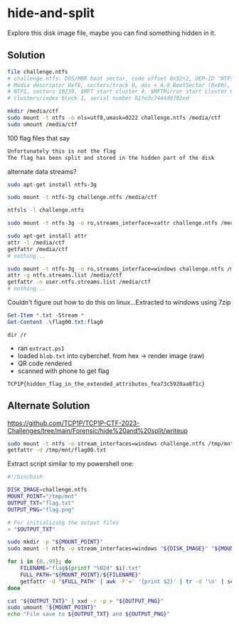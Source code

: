 # hide-and-split

Explore this disk image file, maybe you can find something hidden in it.

## Solution

```sh
file challenge.ntfs
# challenge.ntfs: DOS/MBR boot sector, code offset 0x52+2, OEM-ID "NTFS    ", sectors/cluster 8, 
# Media descriptor 0xf8, sectors/track 0, dos < 4.0 BootSector (0x80), FAT (1Y bit by descriptor); 
# NTFS, sectors 10239, $MFT start cluster 4, $MFTMirror start cluster 639, bytes/RecordSegment 2^(-1*246), 
# clusters/index block 1, serial number 01fe3c7444d0702ed

mkdir /media/ctf
sudo mount -t ntfs -o nls=utf8,umask=0222 challenge.ntfs /media/ctf
sudo umount /media/ctf
```

100 flag files that say

```txt
Unfortunately this is not the flag
The flag has been split and stored in the hidden part of the disk
```

alternate data streams?

```sh
sudo apt-get install ntfs-3g

sudo mount -t ntfs-3g challenge.ntfs /media/ctf

ntfsls -l challenge.ntfs

sudo mount -t ntfs-3g -o ro,streams_interface=xattr challenge.ntfs /media/ctf

sudo apt-get install attr
attr -l /media/ctf
getfattr /media/ctf
# nothing...

sudo mount -t ntfs-3g -o ro,streams_interface=windows challenge.ntfs /media/ctf
attr -g ntfs.streams.list /media/ctf
getfattr -n user.ntfs.streams.list /media/ctf
# nothing...
```

Couldn't figure out how to do this on linux...Extracted to windows using 7zip

```ps1
Get-Item *.txt -Stream *
Get-Content .\flag00.txt:flag0
```

```batch
dir /r
```

- ran `extract.ps1`
- loaded `blob.txt` into cyberchef. from hex -> render image (raw)
- QR code rendered
- scanned with phone to get flag

`TCP1P{hidden_flag_in_the_extended_attributes_fea73c5920aa8f1c}`

## Alternate Solution

https://github.com/TCP1P/TCP1P-CTF-2023-Challenges/tree/main/Forensic/hide%20and%20split/writeup

```sh
sudo mount -t ntfs -o stream_interfaces=windows challenge.ntfs /tmp/mnt
getfattr -d /tmp/mnt/flag00.txt
```

Extract script similar to my powershell one:

```sh
#!/bin/bash

DISK_IMAGE=challenge.ntfs
MOUNT_POINT="/tmp/mnt"
OUTPUT_TXT="flag.txt"
OUTPUT_PNG="flag.png"

# For initializing the output files
> "$OUTPUT_TXT"

sudo mkdir -p "${MOUNT_POINT}"
sudo mount -t ntfs -o stream_interfaces=windows "${DISK_IMAGE}" "${MOUNT_POINT}"

for i in {0..99}; do
	FILENAME="flag$(printf "%02d" $i).txt"
	FULL_PATH="${MOUNT_POINT}/${FILENAME}"
	getfattr -d "$FULL_PATH" | awk -F'=' '{print $2}' | tr -d '\n' | sed 's/"//g' >> "$OUTPUT_TXT"
done

cat "${OUTPUT_TXT}" | xxd -r -p > "${OUTPUT_PNG}"
sudo umount "${MOUNT_POINT}"
echo "File save to ${OUTPUT_TXT} and ${OUTPUT_PNG}"
```
